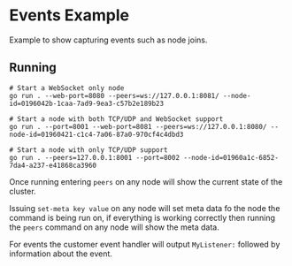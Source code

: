 # Events Example

Example to show capturing events such as node joins.

## Running

```shell
# Start a WebSocket only node
go run . --web-port=8080 --peers=ws://127.0.0.1:8081/ --node-id=0196042b-1caa-7ad9-9ea3-c57b2e189b23

# Start a node with both TCP/UDP and WebSocket support
go run . --port=8001 --web-port=8081 --peers=ws://127.0.0.1:8080/ --node-id=01960421-c1c4-7a06-87a0-970cf4c4dbd3

# Start a node with only TCP/UDP support
go run . --peers=127.0.0.1:8001 --port=8002 --node-id=01960a1c-6852-7da4-a237-e41868ca3960
```

Once running entering `peers` on any node will show the current state of the cluster.

Issuing `set-meta key value` on any node will set meta data fo the node the command is being run on, if everything is working correctly then running the `peers` command on any node will show the meta data.

For events the customer event handler will output `MyListener:` followed by information about the event.
